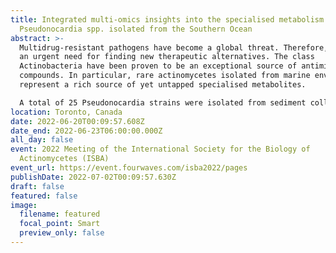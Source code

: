 ```yaml
---
title: Integrated multi-omics insights into the specialised metabolism of
  Pseudonocardia spp. isolated from the Southern Ocean
abstract: >-
  Multidrug-resistant pathogens have become a global threat. Therefore, there is
  an urgent need for finding new therapeutic alternatives. The class
  Actinobacteria have been proven to be an exceptional source of antimicrobial
  compounds. In particular, rare actinomycetes isolated from marine environments
  represent a rich source of yet untapped specialised metabolites.

  A total of 25 Pseudonocardia strains were isolated from sediment collected at the Southern Ocean. Phylogenetic analysis of these strains showed a distribution of them in three clades and suggested them as a potential new species. In this study, these strains were characterised as a possible source of novel antimicrobial compounds by applying genome mining and comparative metabolomics approaches. The whole genome of eight strains was sequenced and the Biosynthetic Gene Clusters (BGC) analysed. In addition, a mass spectrometry-based metabolomics analysis of one representative strain from the three lineages, alongside nine reference Pseudonocardia, was carried out. The results revealed a high chemical diversity, as well as a correlation to their evolutionary history. Furthermore, co-culture challenge assays and imaging mass spectrometry revealed the role of some metabolites in antagonistic inter-species interactions. In addition, these strains showed activity against the multidrug-resistant fungus Candida auris. With this work three new species were identified, two of them formally described as P. abyssalis sp. nov. and P. oceani sp. nov. The complementary application of genome mining and comparative metabolomics provides insights into the specialised metabolism of rare actinomycetes isolated from an extreme marine environment.
location: Toronto, Canada
date: 2022-06-20T00:09:57.608Z
date_end: 2022-06-23T06:00:00.000Z
all_day: false
event: 2022 Meeting of the International Society for the Biology of
  Actinomycetes (ISBA)
event_url: https://event.fourwaves.com/isba2022/pages
publishDate: 2022-07-02T00:09:57.630Z
draft: false
featured: false
image:
  filename: featured
  focal_point: Smart
  preview_only: false
---
```

